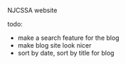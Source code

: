 NJCSSA website

todo:
- make a search feature for the blog
- make blog site look nicer
- sort by date, sort by title for blog
